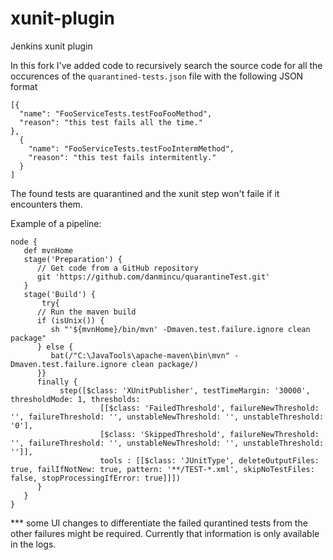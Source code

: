 # xunit-plugin
Jenkins xunit plugin

In this fork I've added code to recursively search the source code for all the occurences of the
`quarantined-tests.json` file with the following JSON format

```
[{
  "name": "FooServiceTests.testFooFooMethod",
  "reason": "this test fails all the time."
},
  {
    "name": "FooServiceTests.testFooIntermMethod",
    "reason": "this test fails intermitently."
  }
]
```

The found tests are quarantined and the xunit step won't faile if it encounters them.

Example of a pipeline:
```
node {
   def mvnHome
   stage('Preparation') {
      // Get code from a GitHub repository
      git 'https://github.com/danmincu/quarantineTest.git'
   }
   stage('Build') {
       try{
      // Run the maven build
      if (isUnix()) {
         sh "'${mvnHome}/bin/mvn' -Dmaven.test.failure.ignore clean package"
      } else {
         bat(/"C:\JavaTools\apache-maven\bin\mvn" -Dmaven.test.failure.ignore clean package/)
      }}
      finally {
           step([$class: 'XUnitPublisher', testTimeMargin: '30000', thresholdMode: 1, thresholds:
                    [[$class: 'FailedThreshold', failureNewThreshold: '', failureThreshold: '', unstableNewThreshold: '', unstableThreshold: '0'],
                    [$class: 'SkippedThreshold', failureNewThreshold: '', failureThreshold: '', unstableNewThreshold: '', unstableThreshold: '']],
                    tools : [[$class: 'JUnitType', deleteOutputFiles: true, failIfNotNew: true, pattern: '**/TEST-*.xml', skipNoTestFiles: false, stopProcessingIfError: true]]])
      }
   }
}
```
*** some UI changes to differentiate the failed qurantined tests from the other failures might be required. Currently that information is only available in the logs.
